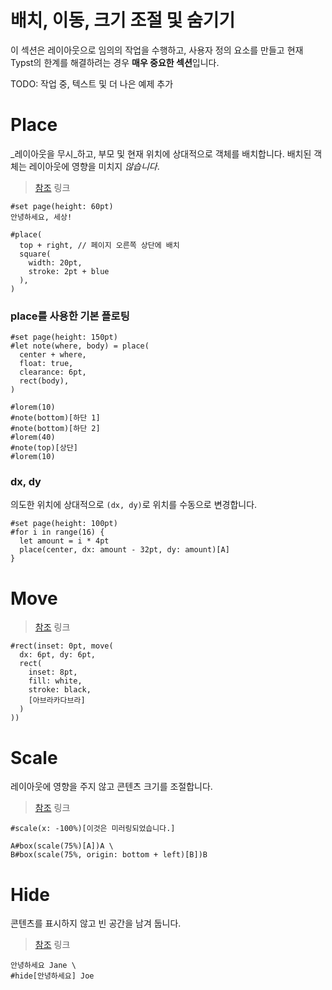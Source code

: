 # 배치, 이동, 크기 조절 및 숨기기

이 섹션은 레이아웃으로 임의의 작업을 수행하고,
사용자 정의 요소를 만들고 현재 Typst의 한계를 해결하려는 경우 **매우 중요한 섹션**입니다.

TODO: 작업 중, 텍스트 및 더 나은 예제 추가

# Place

_레이아웃을 무시_하고, 부모 및 현재 위치에 상대적으로 객체를 배치합니다.
배치된 객체는 레이아웃에 영향을 미치지 _않습니다_.

> [참조](https://typst.app/docs/reference/layout/place/) 링크

```typ
#set page(height: 60pt)
안녕하세요, 세상!

#place(
  top + right, // 페이지 오른쪽 상단에 배치
  square(
    width: 20pt,
    stroke: 2pt + blue
  ),
)
```

### place를 사용한 기본 플로팅

```typ
#set page(height: 150pt)
#let note(where, body) = place(
  center + where,
  float: true,
  clearance: 6pt,
  rect(body),
)

#lorem(10)
#note(bottom)[하단 1]
#note(bottom)[하단 2]
#lorem(40)
#note(top)[상단]
#lorem(10)
```

### dx, dy
의도한 위치에 상대적으로 `(dx, dy)`로 위치를 수동으로 변경합니다.

```typ
#set page(height: 100pt)
#for i in range(16) {
  let amount = i * 4pt
  place(center, dx: amount - 32pt, dy: amount)[A]
}
```

# Move
> [참조](https://typst.app/docs/reference/layout/move/) 링크

```typ
#rect(inset: 0pt, move(
  dx: 6pt, dy: 6pt,
  rect(
    inset: 8pt,
    fill: white,
    stroke: black,
    [아브라카다브라]
  )
))
```

# Scale

레이아웃에 영향을 주지 않고 콘텐츠 크기를 조절합니다.

> [참조](https://typst.app/docs/reference/layout/scale/) 링크

```typ
#scale(x: -100%)[이것은 미러링되었습니다.]
```

```typ
A#box(scale(75%)[A])A \
B#box(scale(75%, origin: bottom + left)[B])B
```

# Hide

콘텐츠를 표시하지 않고 빈 공간을 남겨 둡니다.

> [참조](https://typst.app/docs/reference/layout/hide/) 링크

```typ
안녕하세요 Jane \
#hide[안녕하세요] Joe
```
